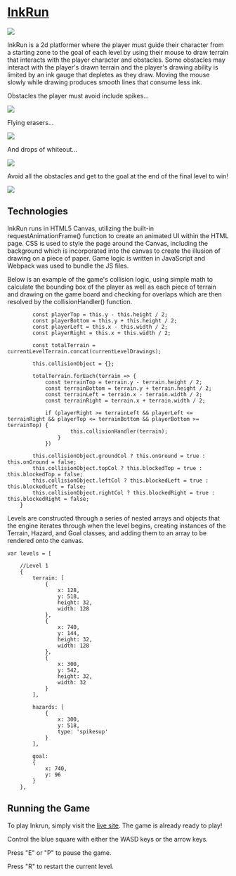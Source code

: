 # [InkRun](http://ntomsho.github.io/InkRun)

<img src="https://i.imgur.com/fdLeoxp.png">

InkRun is a 2d platformer where the player must guide their character from a starting zone to the goal of each level by using their mouse to draw terrain that interacts with the player character and obstacles. Some obstacles may interact with the player's drawn terrain and the player's drawing ability is limited by an ink gauge that depletes as they draw. Moving the mouse slowly while drawing produces smooth lines that consume less ink.

Obstacles the player must avoid include spikes...

<img src="https://i.imgur.com/O5ZMYXE.png">

Flying erasers...

<img src="https://i.imgur.com/cQBEY3F.png">

And drops of whiteout...

<img src="https://i.imgur.com/CYriOaN.png">

Avoid all the obstacles and get to the goal at the end of the final level to win!

<img src="https://i.imgur.com/E1jZWEr.png">


## Technologies

InkRun runs in HTML5 Canvas, utilizing the built-in requestAnimationFrame() function to create an animated UI within the HTML page. CSS is used to style the page around the Canvas, including the background which is incorporated into the canvas to create the illusion of drawing on a piece of paper. Game logic is written in JavaScript and Webpack was used to bundle the JS files.

Below is an example of the game's collision logic, using simple math to calculate the bounding box of the player as well as each piece of terrain and drawing on the game board and checking for overlaps which are then resolved by the collisionHandler() function.
````collisionCheck(currentLevelTerrain, currentLevelDrawings) {
        const playerTop = this.y - this.height / 2;
        const playerBottom = this.y + this.height / 2;
        const playerLeft = this.x - this.width / 2;
        const playerRight = this.x + this.width / 2;
        
        const totalTerrain = currentLevelTerrain.concat(currentLevelDrawings);

        this.collisionObject = {};

        totalTerrain.forEach(terrain => {
            const terrainTop = terrain.y - terrain.height / 2;
            const terrainBottom = terrain.y + terrain.height / 2;
            const terrainLeft = terrain.x - terrain.width / 2;
            const terrainRight = terrain.x + terrain.width / 2;
            
            if (playerRight >= terrainLeft && playerLeft <= terrainRight && playerTop <= terrainBottom && playerBottom >= terrainTop) {
                    this.collisionHandler(terrain);
                }
            })

        this.collisionObject.groundCol ? this.onGround = true : this.onGround = false;
        this.collisionObject.topCol ? this.blockedTop = true : this.blockedTop = false;
        this.collisionObject.leftCol ? this.blockedLeft = true : this.blockedLeft = false;
        this.collisionObject.rightCol ? this.blockedRight = true : this.blockedRight = false;
    }
````

Levels are constructed through a series of nested arrays and objects that the engine iterates through when the level begins, creating instances of the Terrain, Hazard, and Goal classes, and adding them to an array to be rendered onto the canvas.
````
var levels = [

    //Level 1
    {
        terrain: [
            {
                x: 128,
                y: 518,
                height: 32,
                width: 128
            },
            {
                x: 740,
                y: 144,
                height: 32,
                width: 128
            },
            {
                x: 300,
                y: 542,
                height: 32,
                width: 32
            }
        ],
        
        hazards: [
            {
                x: 300,
                y: 518,
                type: 'spikesup'
            }
        ],
        
        goal:
        {
            x: 740,
            y: 96
        }
    },
````

## Running the Game

To play Inkrun, simply visit the [live site](http://ntomsho.github.io/InkRun). The game is already ready to play!

Control the blue square with either the WASD keys or the arrow keys.

Press "E" or "P" to pause the game.

Press "R" to restart the current level.
